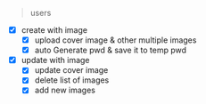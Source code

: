 
>users
> 
- [x] create with image
  - [x] upload cover image & other multiple images
  - [x] auto Generate pwd & save it to temp pwd
- [x] update with image
  - [x] update cover image
  - [x] delete list of images
  - [x] add new images